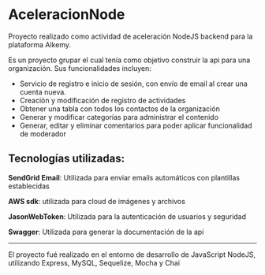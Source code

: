 # AceleracionNode

Proyecto realizado como actividad de aceleración NodeJS backend para la plataforma Alkemy.

Es un proyecto grupar el cual tenía como objetivo construir la api para una organización. Sus funcionalidades incluyen:

- Servicio de registro e inicio de sesión, con envío de email al crear una cuenta nueva.
- Creación y modificación de registro de actividades
- Obtener una tabla con todos los contactos de la organización
- Generar y modificar categorías para administrar el contenido
- Generar, editar y eliminar comentarios para poder aplicar funcionalidad de moderador


## Tecnologías utilizadas:

**SendGrid Email**: Utilizada para enviar emails automáticos con plantillas establecidas

**AWS sdk**: utilizada para cloud de imágenes y archivos

**JasonWebToken**: Utilizada para la autenticación de usuarios y seguridad

**Swagger**: Utilizada para generar la documentación de la api

---
El proyecto fué realizado en el entorno de desarrollo de JavaScript NodeJS, utilizando Express, MySQL, Sequelize, Mocha y Chai